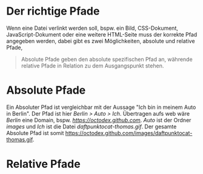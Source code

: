 # Der richtige Pfade

Wenn eine Datei verlinkt werden soll, bspw. ein Bild, CSS-Dokument, JavaScript-Dokument oder eine weitere HTML-Seite muss der korrekte Pfad angegeben werden, dabei gibt es zwei Möglichkeiten, absolute und relative Pfade,

> Absolute Pfade geben den absolute spezifischen Pfad an, währende relative Pfade in Relation zu dem Ausgangspunkt stehen.

# Absolute Pfade

Ein Absoluter Pfad ist vergleichbar mit der Aussage "Ich bin in meinem Auto in Berlin".
Der Pfad ist hier *Berlin > Auto > Ich*. Übertragen aufs web wäre _Berlin_ eine Domain, bspw. _https://octodex.github.com_. _Auto_ ist der Ordner _images_ und _Ich_ ist die Datei _daftpunktocat-thomas.gif_. Der gesamte Absolute Pfad ist somit https://octodex.github.com/images/daftpunktocat-thomas.gif.

# Relative Pfade
